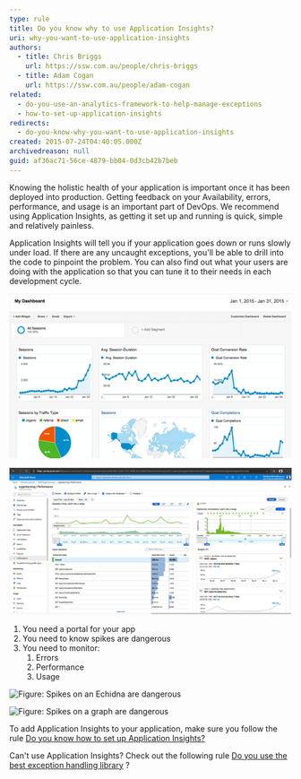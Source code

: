 ```yaml
---
type: rule
title: Do you know why to use Application Insights?
uri: why-you-want-to-use-application-insights
authors:
  - title: Chris Briggs
    url: https://ssw.com.au/people/chris-briggs
  - title: Adam Cogan
    url: https://ssw.com.au/people/adam-cogan
related:
  - do-you-use-an-analytics-framework-to-help-manage-exceptions
  - how-to-set-up-application-insights
redirects:
  - do-you-know-why-you-want-to-use-application-insights
created: 2015-07-24T04:40:05.000Z
archivedreason: null
guid: af36ac71-56ce-4879-bb04-0d3cb42b7beb
---
```


Knowing the holistic health of your application is important once it has been deployed into production. Getting feedback on your Availability, errors, performance, and usage is an important part of DevOps.
We recommend using Application Insights, as getting it set up and running is quick, simple and relatively painless.

Application Insights will tell you if your application goes down or runs slowly under load. If there are any uncaught exceptions, you'll be able to drill into the code to pinpoint the problem. You can also find out what your users are doing with the application so that you can tune it to their needs in each development cycle.

<!--endintro-->

![Figure:  When developing a public website, you wouldn't deploy without Google Analytics to track metrics about user activity.](/rules/why-you-want-to-use-application-insights/Google-analytics.png)  

![Figure: For similar reasons, you shouldn't deploy a web application without metric tracking on performance and exceptions](/rules/why-you-want-to-use-application-insights/2020-03-24_15-27-26.jpg)  

1. You need a portal for your app
2. You need to know spikes are dangerous
3. You need to monitor:
    1. Errors
    2. Performance
    3. Usage


![Figure: Spikes on an Echidna are dangerous](/rules/why-you-want-to-use-application-insights/r437355_2104314.jpg)  

![Figure: Spikes on a graph are dangerous](/rules/why-you-want-to-use-application-insights/sockeye-daily-count.jpg)  

To add Application Insights to your application, make sure you follow the rule [Do you know how to set up Application Insights?](/how-to-set-up-application-insights)

Can't use Application Insights? Check out the following rule [Do you use the best exception handling library](/do-you-use-the-best-exception-handling-library) ?


